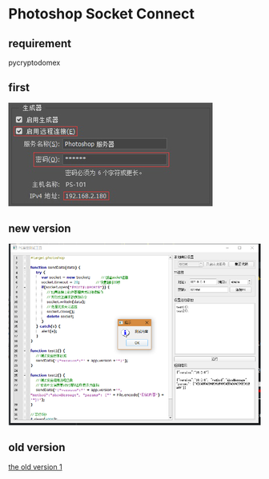 # Photoshop Socket Connect

## requirement
pycryptodomex

## first
![setting](images/setting.jpg)

## new version
![ScreenShot](images/ScreenShot.png)

## old version
[the old version 1](Version1)